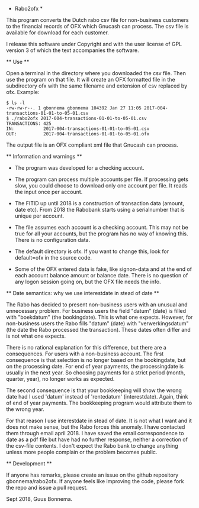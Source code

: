 * Rabo2ofx *

This program converts the Dutch rabo csv file for non-business
customers to the financial records of OFX which Gnucash
can process. The csv file is available for download for each customer.

I release this software under Copyright and with the user license of GPL version 3 of which the 
text accompanies the software.

** Use **

Open a terminal in the directory where you downloaded the csv file.
Then use the program on that file. It will create an OFX formatted file
in the subdirectory ofx with the same filename and extension of csv replaced by
ofx. Example:

    $ ls -l
    -rw-rw-r--. 1 gbonnema gbonnema 104392 Jan 27 11:05 2017-004-transactions-01-01-to-05-01.csv
	$ ./rabo2ofx 2017-004-transactions-01-01-to-05-01.csv
    TRANSACTIONS: 425
    IN:           2017-004-transactions-01-01-to-05-01.csv
    OUT:          2017-004-transactions-01-01-to-05-01.ofx

The output file is an OFX compliant xml file that Gnucash can process.

** Information and warnings **

* The program was developed for a checking account.

* The program can process multiple accounts per file. If processing gets slow, you could
  choose to download only one account per file. It reads the input once per account.

* The FITID up until 2018 is a construction of transaction data (amount, date etc). From 2018 the 
  Rabobank starts using a serialnumber that is unique per account.

* The file assumes each account is a checking account. This may not be true for all
  your accounts, but the program has no way of knowing this. There is no configuration data.

* The default directory is ofx. If you want to change this, look for default=ofx in the source code.

* Some of the OFX entered data is fake, like signon-data and at the end of each account balance
  amount or balance date. There is no question of any logon session going on, but the OFX file needs
  the info.

** Date semantics: why we use interestdate in stead of date **

The Rabo has decided to present non-business users with an unusual and unnecessary problem. For business users the
field "datum" (date) is filled with "boekdatum" (the bookingdate). This is what one expects. However, for
non-business users the Rabo fills "datum" (date) with "verwerkingsdatum" (the date the Rabo processed the transaction). 
These dates often differ and is not what one expects.

There is no rational explanation for this difference, but there are a consequences. For users with a non-business account. 
The first consequence is that selection is no longer based on the bookingdate, but on the processing date. For end of year payments,
the processingdate is usually in the next year. So choosing payments for a strict period (month, quarter, year), no longer works as 
expected. 

The second consequence is that your bookkeeping will show the wrong date had I used 'datum' instead of 'rentedatum' (interestdate).
Again, think of end of year payments. The bookkeeping program would attribute them to the wrong year.

For that reason I use interestdate in stead of date. It is not what I want and it does not make sense, but the 
Rabo forces this anomaly. I have contacted them through email april 2018. I have saved the email correspondence to date as a pdf file
but have had no further response, neither a correction of the csv-file contents. I don't expect the Rabo bank to change anything
unless more people complain or the problem becomes public.  

** Development **

If anyone has remarks, please create an issue on the github repository gbonnema/rabo2ofx.
If anyone feels like improving the code, please fork the repo and issue a pull request.

Sept 2018, Guus Bonnema.
